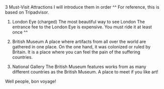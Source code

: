 3 Must-Visit Attractions
I will introduce them in order ^^
For reference, this is based on Tripadvisor.


1. London Eye (charged)
The most beautiful way to see London
The entrance fee to the London Eye is expensive.
You must ride it at least once ^^


2. British Museum
A place where artifacts from all over the world are gathered in one place.
On the one hand, it was colonized or ruled by Britain.
It is a place where you can feel the pain of the suffering countries.


3. National Gallery
The British Museum features works from as many different countries as the British Museum.
A place to meet if you like art!


Well people, bon voyage!
